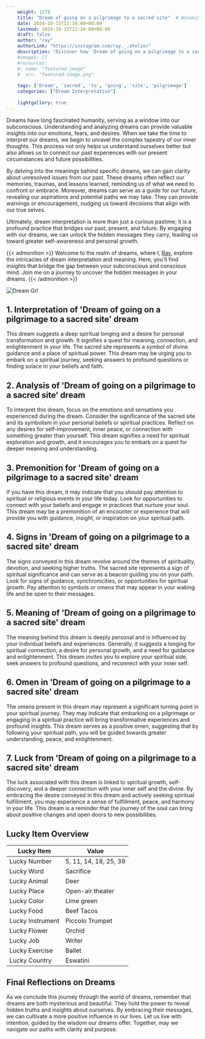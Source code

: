 ```yaml
---
    weight: 1279
    title: "Dream of going on a pilgrimage to a sacred site"  # Assuming 'title' column exists
    date: 2024-10-15T11:34:00+08:00
    lastmod: 2024-10-15T11:34:00+08:00
    draft: false
    author: "ray"
    authorLink: "https://instagram.com/ray._.atelier"
    description: "Discover how 'Dream of going on a pilgrimage to a sacred site' can interpret your future and uncover its significant meanings in your life."
    #images: []
    #resources:
    #- name: "featured-image"
    #  src: "featured-image.png"
    
    tags: ['Dream', 'sacred', 'to', 'going', 'site', 'pilgrimage']
    categories: ["Dream Interpretation"]
    
    lightgallery: true
---
```

    
Dreams have long fascinated humanity, serving as a window into our subconscious. Understanding and analyzing dreams can provide valuable insights into our emotions, fears, and desires. When we take the time to interpret our dreams, we begin to unravel the complex tapestry of our inner thoughts. This process not only helps us understand ourselves better but also allows us to connect our past experiences with our present circumstances and future possibilities.

By delving into the meanings behind specific dreams, we can gain clarity about unresolved issues from our past. These dreams often reflect our memories, traumas, and lessons learned, reminding us of what we need to confront or embrace. Moreover, dreams can serve as a guide for our future, revealing our aspirations and potential paths we may take. They can provide warnings or encouragement, nudging us toward decisions that align with our true selves.

Ultimately, dream interpretation is more than just a curious pastime; it is a profound practice that bridges our past, present, and future. By engaging with our dreams, we can unlock the hidden messages they carry, leading us toward greater self-awareness and personal growth.

{{< admonition >}}
Welcome to the realm of dreams, where I, [Ray](https://instagram.com/ray._.atelier), explore the intricacies of dream interpretation and meaning. Here, you’ll find insights that bridge the gap between your subconscious and conscious mind. Join me on a journey to uncover the hidden messages in your dreams.
{{< /admonition >}}

![Dream Grl](https://cdn.pixabay.com/photo/2017/11/02/03/35/gothic-2910057_1280.jpg "Dream Grl")

## 1. Interpretation of 'Dream of going on a pilgrimage to a sacred site' dream

This dream suggests a deep spiritual longing and a desire for personal transformation and growth. It signifies a quest for meaning, connection, and enlightenment in your life. The sacred site represents a symbol of divine guidance and a place of spiritual power. This dream may be urging you to embark on a spiritual journey, seeking answers to profound questions or finding solace in your beliefs and faith.

## 2. Analysis of 'Dream of going on a pilgrimage to a sacred site' dream

To interpret this dream, focus on the emotions and sensations you experienced during the dream. Consider the significance of the sacred site and its symbolism in your personal beliefs or spiritual practices. Reflect on any desires for self-improvement, inner peace, or connection with something greater than yourself. This dream signifies a need for spiritual exploration and growth, and it encourages you to embark on a quest for deeper meaning and understanding.

## 3. Premonition for 'Dream of going on a pilgrimage to a sacred site' dream

If you have this dream, it may indicate that you should pay attention to spiritual or religious events in your life today. Look for opportunities to connect with your beliefs and engage in practices that nurture your soul. This dream may be a premonition of an encounter or experience that will provide you with guidance, insight, or inspiration on your spiritual path.

## 4. Signs in 'Dream of going on a pilgrimage to a sacred site' dream

The signs conveyed in this dream revolve around the themes of spirituality, devotion, and seeking higher truths. The sacred site represents a sign of spiritual significance and can serve as a beacon guiding you on your path. Look for signs of guidance, synchronicities, or opportunities for spiritual growth. Pay attention to symbols or omens that may appear in your waking life and be open to their messages.

## 5. Meaning of 'Dream of going on a pilgrimage to a sacred site' dream

The meaning behind this dream is deeply personal and is influenced by your individual beliefs and experiences. Generally, it suggests a longing for spiritual connection, a desire for personal growth, and a need for guidance and enlightenment. This dream invites you to explore your spiritual side, seek answers to profound questions, and reconnect with your inner self.

## 6. Omen in 'Dream of going on a pilgrimage to a sacred site' dream

The omens present in this dream may represent a significant turning point in your spiritual journey. They may indicate that embarking on a pilgrimage or engaging in a spiritual practice will bring transformative experiences and profound insights. This dream serves as a positive omen, suggesting that by following your spiritual path, you will be guided towards greater understanding, peace, and enlightenment.

## 7. Luck from 'Dream of going on a pilgrimage to a sacred site' dream

The luck associated with this dream is linked to spiritual growth, self-discovery, and a deeper connection with your inner self and the divine. By embracing the desire conveyed in this dream and actively seeking spiritual fulfillment, you may experience a sense of fulfillment, peace, and harmony in your life. This dream is a reminder that the journey of the soul can bring about positive changes and open doors to new possibilities.

## Lucky Item Overview
| Lucky Item          | Value              |
|---------------|--------------------|
| Lucky Number        | 5, 11, 14, 18, 25, 39  |
| Lucky Word          | Sacrifice |
| Lucky Animal        | Deer |
| Lucky Place         | Open-air theater     |
| Lucky Color         | Lime green     |
| Lucky Food          | Beef Tacos      |
| Lucky Instrument    | Piccolo Trumpet |
| Lucky Flower        | Orchid    |
| Lucky Job           | Writer       |
| Lucky Exercise      | Ballet  |
| Lucky Country       | Eswatini    |


##  Final Reflections on Dreams

As we conclude this journey through the world of dreams, remember that dreams are both mysterious and beautiful. They hold the power to reveal hidden truths and insights about ourselves. By embracing their messages, we can cultivate a more positive influence in our lives. Let us live with intention, guided by the wisdom our dreams offer. Together, may we navigate our paths with clarity and purpose.
